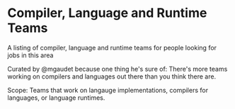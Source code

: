 # Compiler, Language and Runtime Teams

A listing of compiler, language and runtime teams for people looking for jobs in this area

Curated by @mgaudet because one thing he's sure of: There's more teams working on compilers and languages out there than you think there are. 

Scope: Teams that work on langauge implementations, compilers for languages, or language runtimes.
